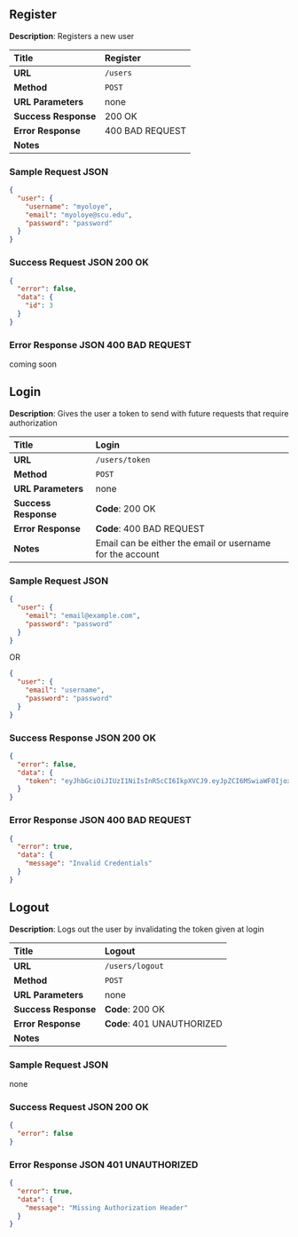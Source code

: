 ## Register

**Description**: Registers a new user

Title | Register
:---------- | :--------------------
**URL** | ```/users```
**Method** | ```POST```
**URL Parameters** | none
**Success Response** | 200 OK
**Error Response** | 400 BAD REQUEST
**Notes** |

### Sample Request JSON
```json
{
  "user": {
    "username": "myoloye",
    "email": "myoloye@scu.edu",
    "password": "password"
  }
}
```

### Success Request JSON 200 OK
```json
{
  "error": false,
  "data": {
    "id": 3
  }
}
```

### Error Response JSON 400 BAD REQUEST
coming soon

## Login

**Description**: Gives the user a token to send with future requests that require authorization

Title | Login
:---------- | :--------------------
**URL** | `/users/token`
**Method** | `POST`
**URL Parameters** | none
**Success Response** | **Code**: 200 OK
**Error Response** | **Code**: 400 BAD REQUEST
**Notes** | Email can be either the email or username for the account

### Sample Request JSON
```json
{
  "user": {
    "email": "email@example.com",
    "password": "password"
  }
}
```
OR
```json
{
  "user": {
    "email": "username",
    "password": "password"
  }
}
```

### Success Response JSON 200 OK
```json
{
  "error": false,
  "data": {
    "token": "eyJhbGciOiJIUzI1NiIsInR5cCI6IkpXVCJ9.eyJpZCI6MSwiaWF0IjoxNTI3OTAwNjU2LCJqdGkiOiJhMzVjNjI5YS1lOGI5LTRhOGMtYjIyOS1lYjNiNDVkOTE2ZTMifQ.eHNi9U4QsgCy63yO39kca3z8Q80bm7vlQ1laL7dEzlc"
  }
}
```

### Error Response JSON 400 BAD REQUEST
```json
{
  "error": true,
  "data": {
    "message": "Invalid Credentials"
  }
}
```

## Logout

**Description**: Logs out the user by invalidating the token given at login

Title | Logout
:---------- | :--------------------
**URL** | ```/users/logout```
**Method** | ```POST```
**URL Parameters** | none
**Success Response** | **Code**: 200 OK
**Error Response** | **Code**: 401 UNAUTHORIZED
**Notes** |

### Sample Request JSON
none

### Success Request JSON 200 OK
```json
{
  "error": false
}
```

### Error Response JSON 401 UNAUTHORIZED
```json
{
  "error": true,
  "data": {
    "message": "Missing Authorization Header"
  }
}
```
